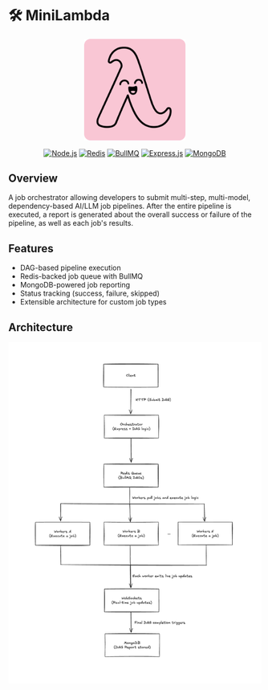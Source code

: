 # 🛠️ MiniLambda

<div align="center">
  <img src="./babylambda.svg" width="40%;" alt="QuickKanban logo"/>
</div>

<div align="center">

[![Node.js](https://img.shields.io/badge/Node.js-339933?logo=node.js&logoColor=white&style=for-the-badge)](https://nodejs.org/)
[![Redis](https://img.shields.io/badge/Redis-DC382D?logo=redis&logoColor=white&style=for-the-badge)](https://redis.io/)
[![BullMQ](https://img.shields.io/badge/BullMQ-FF0000?style=for-the-badge)](https://docs.bullmq.io/)
[![Express.js](https://img.shields.io/badge/Express.js-404D59?logo=express&style=for-the-badge)](https://expressjs.com/)
[![MongoDB](https://img.shields.io/badge/MongoDB-4ea94b?logo=mongodb&logoColor=white&style=for-the-badge)](https://www.mongodb.com/)

</div>

## Overview

A job orchestrator allowing developers to submit multi-step, multi-model, dependency-based AI/LLM job pipelines. After the entire pipeline is executed, a report is generated about the overall success or failure of the pipeline, as well as each job's results.

## Features

- DAG-based pipeline execution
- Redis-backed job queue with BullMQ
- MongoDB-powered job reporting
- Status tracking (success, failure, skipped)
- Extensible architecture for custom job types

## Architecture

![MiniLambda Architecture](./architecture.png)
